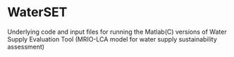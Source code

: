 # WaterSET
Underlying code and input files for running the Matlab(C) versions of Water Supply Evaluation Tool (MRIO-LCA model for water supply sustainability assessment) 
